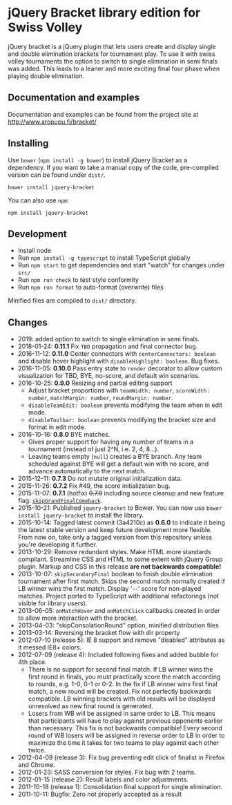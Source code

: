 # jQuery Bracket library edition for Swiss Volley 

jQuery bracket is a jQuery plugin that lets users create and display single and
double elimination brackets for tournament play.
To use it with swiss volley tournaments the option to switch to single elimination
in semi finals was added. This leads to a leaner and more exciting final four phase
when playing double elimination.

## Documentation and examples

Documentation and examples can be found from the project site at http://www.aropupu.fi/bracket/

## Installing

Use `bower` (`npm install -g bower`) to install jQuery Bracket as a
dependency. If you want to take a manual copy of the code, pre-compiled
version can be found under `dist/`.

`bower install jquery-bracket`

You can also use `npm`:

`npm install jquery-bracket`

## Development

* Install node
* Run `npm install -g typescript` to install TypeScript globally
* Run `npm start` to get dependencies and start "watch" for changes under `src/`
* Run `npm run check` to test style conformity
* Run `npm run format` to auto-format (overwrite) files

Minified files are compiled to `dist/` directory.

## Changes

* 2019: added option to switch to single elimination in semi finals.
* 2018-01-24: **0.11.1** Fix `TBD` propagation and final connector bug.
* 2016-11-12: **0.11.0** Center connectors with `centerConnectors: boolean`
  and disable hover highlight with `disableHighlight: boolean`. Bug fixes.
* 2016-11-05: **0.10.0** Pass entry state to `render` decorator to allow
  custom visualization for TBD, BYE, no-score, and default win scenarios.
* 2016-10-25: **0.9.0** Resizing and partial editing support
  * Adjust bracket proportions with `teamWidth: number`,
    `scoreWidth: number`, `matchMargin: number`, `roundMargin: number`.
  * `disableTeamEdit: boolean` prevents modifying the team when in edit
    mode.
  * `disableToolbar: boolean` prevents modifying the bracket size and
    format in edit mode.
* 2016-10-16: **0.8.0** BYE matches.
  * Gives proper support for having any number of teams in a tournament
    (instead of just 2^N, i.e. 2, 4, 8...).
  * Leaving teams empty (`null`) creates a BYE branch. Any team scheduled
    against BYE will get a default win with no score, and advance
    automatically to the next match.
* 2015-12-11: **0.7.3** Do not mutate original initialization data.
* 2015-11-26: **0.7.2** Fix #49, the score initialization bug.
* 2015-11-07: **0.7.1** (hotfix) ~~0.7.0~~ including source cleanup and new feature flag:
  [`skipGrandFinalComeback`](http://www.aropupu.fi/bracket/#noGrandFinalComeback).
* 2015-10-21: Published `jquery-bracket` to Bower. You can now use
  `bower install jquery-bracket` to install the library.
* 2015-10-14: Tagged latest commit (3a4210c) as **0.6.0** to indicate it
  being the latest stable version and keep future development more flexible.
  From now on, take only a tagged version from this repository unless you're
  developing it further.
* 2013-10-29: Remove redundant styles. Make HTML more standards compliant.
  Streamline CSS and HTML to some extent with jQuery Group plugin. Markup
  and CSS in this release **are not backwards compatible!**
* 2013-10-07: `skipSecondaryFinal` boolean to finish double elimination
  tournament after first match. Skips the second match normally created if
  LB winner wins the first match. Display '--' score for non-played matches.
  Project ported to TypeScript with additional refactorings (not visible for
  library users).
* 2013-06-05: `onMatchHover` and `onMatchClick` callbacks created in order
  to allow more interaction with the bracket.
* 2013-04-03: "skipConsolationRound" option, minified distribution files
* 2013-03-14: Reversing the bracket flow with dir property
* 2012-07-10 (release 5): IE 8 support and remove "disabled" attributes as
  it messed IE8+ colors.
* 2012-07-09 (release 4): Included following fixes and added bubble for 4th
  place.
  * There is no support for second final match. If LB winner wins the
    first round in finals, you must practically score the match according
    to rounds, e.g. 1-0, 0-1 or 0-2. In the fix if LB winner wins first
    final match, a new round will be created. Fix not perfectly backwards
    compatible. LB winning brackets with old results will be displayed
    unresolved as new final round is generated.
  * Losers from WB will be assigned in same order to LB. This means that
    participants will have to play against previous opponents earlier than
    necessary. This fix is not backwards compatible! Every second round of
    WB losers will be assigned in reverse order to LB in order to maximize
    the time it takes for two teams to play against each other twice.
* 2012-04-09 (release 3): Fix bug preventing edit click of finalist in
  Firefox and Chrome.
* 2012-01-23: SASS conversion for styles. Fix bug with 2 teams.
* 2012-01-15 (release 2): Result labels and color adjustments.
* 2011-10-18 (release 1): Consolidation final support for single
  elimination.
* 2011-10-11: Bugfix: Zero not properly accepted as a result
